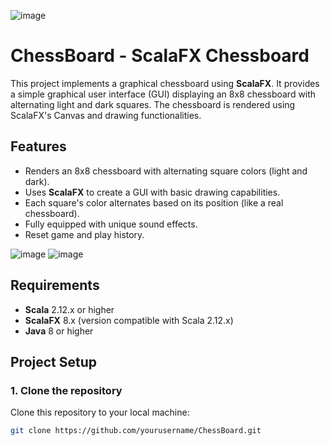 ![image](https://github.com/user-attachments/assets/bb969023-6e7e-4cba-8da9-c39791c6210a)

# ChessBoard - ScalaFX Chessboard

This project implements a graphical chessboard using **ScalaFX**. It provides a simple graphical user interface (GUI) displaying an 8x8 chessboard with alternating light and dark squares. The chessboard is rendered using ScalaFX's Canvas and drawing functionalities.

## Features

- Renders an 8x8 chessboard with alternating square colors (light and dark).
- Uses **ScalaFX** to create a GUI with basic drawing capabilities.
- Each square's color alternates based on its position (like a real chessboard).
- Fully equipped with unique sound effects.
- Reset game and play history.

![image](https://github.com/user-attachments/assets/93c73017-bdd8-4759-921c-cd9d855c8c23)
![image](https://github.com/user-attachments/assets/3010a685-f8f1-4800-a08f-b4a5abcd6606)

## Requirements

- **Scala** 2.12.x or higher
- **ScalaFX** 8.x (version compatible with Scala 2.12.x)
- **Java** 8 or higher

## Project Setup

### 1. Clone the repository

Clone this repository to your local machine:

```bash
git clone https://github.com/yourusername/ChessBoard.git
